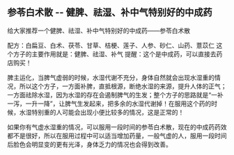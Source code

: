 ## 参苓白术散 -- 健脾、祛湿、补中气特别好的中成药

给大家推荐一个健脾、祛湿、补中气特别好的中成药——参苓白术散

配方：白扁豆、白术、茯苓、甘草、桔梗、莲子、人参、砂仁、山药、薏苡仁
这个方子的主要作用就是：健脾、祛湿、补气
提醒：这个是中成药，可以直接去药店购买！

脾主运化，当脾气虚弱的时候，水湿代谢不充分，身体自然就会出现水湿重的情况，所以这个方子，一方面补脾，直抵根源，断绝水湿的来源，提升人体的正气；一方面祛除水湿，因为水湿的存在会遏制脾气的生发；整个方子的思路就是“一补一泻，一升一降”，让脾气生发起来，把多余的水湿代谢掉！在服用这个药的时候，水湿特别重的人可能会出现小便比较多的情况，这是正常的！

如果你有气虚水湿重的情况，可以服用一段时间的参苓白术散，现在的中成药药效都不是很好，所以在服用过程中可以适当增加药量，一般气虚的人，服用一段时间后脸色会明显变的更有光泽，身体乏力的情况也会得到改善。
